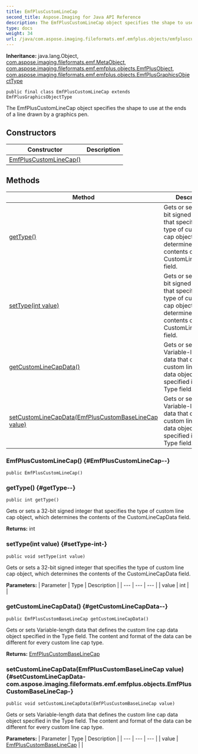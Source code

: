 ```yaml
---
title: EmfPlusCustomLineCap
second_title: Aspose.Imaging for Java API Reference
description: The EmfPlusCustomLineCap object specifies the shape to use at the ends of a line drawn by a graphics pen.
type: docs
weight: 34
url: /java/com.aspose.imaging.fileformats.emf.emfplus.objects/emfpluscustomlinecap/
---
```

**Inheritance:**
java.lang.Object, [com.aspose.imaging.fileformats.emf.MetaObject](../../com.aspose.imaging.fileformats.emf/metaobject), [com.aspose.imaging.fileformats.emf.emfplus.objects.EmfPlusObject](../../com.aspose.imaging.fileformats.emf.emfplus.objects/emfplusobject), [com.aspose.imaging.fileformats.emf.emfplus.objects.EmfPlusGraphicsObjectType](../../com.aspose.imaging.fileformats.emf.emfplus.objects/emfplusgraphicsobjecttype)
```
public final class EmfPlusCustomLineCap extends EmfPlusGraphicsObjectType
```

The EmfPlusCustomLineCap object specifies the shape to use at the ends of a line drawn by a graphics pen.
## Constructors

| Constructor | Description |
| --- | --- |
| [EmfPlusCustomLineCap()](#EmfPlusCustomLineCap--) |  |
## Methods

| Method | Description |
| --- | --- |
| [getType()](#getType--) | Gets or sets a 32-bit signed integer that specifies the type of custom line cap object, which determines the contents of the CustomLineCapData field. |
| [setType(int value)](#setType-int-) | Gets or sets a 32-bit signed integer that specifies the type of custom line cap object, which determines the contents of the CustomLineCapData field. |
| [getCustomLineCapData()](#getCustomLineCapData--) | Gets or sets Variable-length data that defines the custom line cap data object specified in the Type field. |
| [setCustomLineCapData(EmfPlusCustomBaseLineCap value)](#setCustomLineCapData-com.aspose.imaging.fileformats.emf.emfplus.objects.EmfPlusCustomBaseLineCap-) | Gets or sets Variable-length data that defines the custom line cap data object specified in the Type field. |
### EmfPlusCustomLineCap() {#EmfPlusCustomLineCap--}
```
public EmfPlusCustomLineCap()
```


### getType() {#getType--}
```
public int getType()
```


Gets or sets a 32-bit signed integer that specifies the type of custom line cap object, which determines the contents of the CustomLineCapData field.

**Returns:**
int
### setType(int value) {#setType-int-}
```
public void setType(int value)
```


Gets or sets a 32-bit signed integer that specifies the type of custom line cap object, which determines the contents of the CustomLineCapData field.

**Parameters:**
| Parameter | Type | Description |
| --- | --- | --- |
| value | int |  |

### getCustomLineCapData() {#getCustomLineCapData--}
```
public EmfPlusCustomBaseLineCap getCustomLineCapData()
```


Gets or sets Variable-length data that defines the custom line cap data object specified in the Type field. The content and format of the data can be different for every custom line cap type.

**Returns:**
[EmfPlusCustomBaseLineCap](../../com.aspose.imaging.fileformats.emf.emfplus.objects/emfpluscustombaselinecap)
### setCustomLineCapData(EmfPlusCustomBaseLineCap value) {#setCustomLineCapData-com.aspose.imaging.fileformats.emf.emfplus.objects.EmfPlusCustomBaseLineCap-}
```
public void setCustomLineCapData(EmfPlusCustomBaseLineCap value)
```


Gets or sets Variable-length data that defines the custom line cap data object specified in the Type field. The content and format of the data can be different for every custom line cap type.

**Parameters:**
| Parameter | Type | Description |
| --- | --- | --- |
| value | [EmfPlusCustomBaseLineCap](../../com.aspose.imaging.fileformats.emf.emfplus.objects/emfpluscustombaselinecap) |  |

